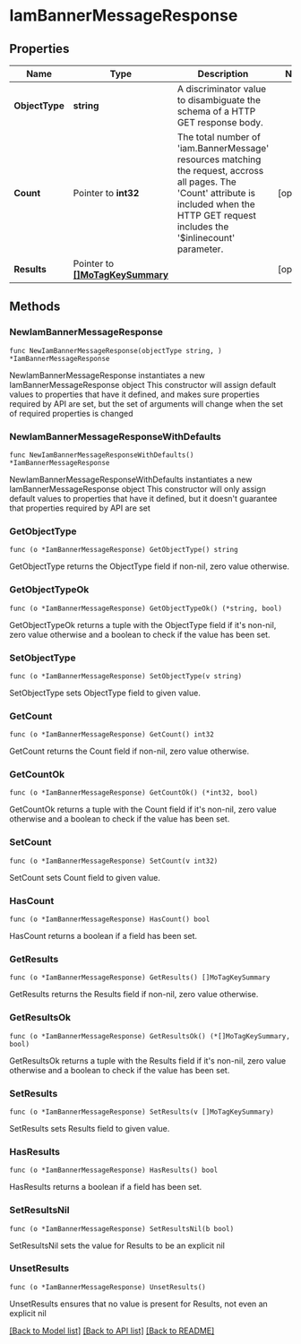 # IamBannerMessageResponse

## Properties

Name | Type | Description | Notes
------------ | ------------- | ------------- | -------------
**ObjectType** | **string** | A discriminator value to disambiguate the schema of a HTTP GET response body. | 
**Count** | Pointer to **int32** | The total number of &#39;iam.BannerMessage&#39; resources matching the request, accross all pages. The &#39;Count&#39; attribute is included when the HTTP GET request includes the &#39;$inlinecount&#39; parameter. | [optional] 
**Results** | Pointer to [**[]MoTagKeySummary**](MoTagKeySummary.md) |  | [optional] 

## Methods

### NewIamBannerMessageResponse

`func NewIamBannerMessageResponse(objectType string, ) *IamBannerMessageResponse`

NewIamBannerMessageResponse instantiates a new IamBannerMessageResponse object
This constructor will assign default values to properties that have it defined,
and makes sure properties required by API are set, but the set of arguments
will change when the set of required properties is changed

### NewIamBannerMessageResponseWithDefaults

`func NewIamBannerMessageResponseWithDefaults() *IamBannerMessageResponse`

NewIamBannerMessageResponseWithDefaults instantiates a new IamBannerMessageResponse object
This constructor will only assign default values to properties that have it defined,
but it doesn't guarantee that properties required by API are set

### GetObjectType

`func (o *IamBannerMessageResponse) GetObjectType() string`

GetObjectType returns the ObjectType field if non-nil, zero value otherwise.

### GetObjectTypeOk

`func (o *IamBannerMessageResponse) GetObjectTypeOk() (*string, bool)`

GetObjectTypeOk returns a tuple with the ObjectType field if it's non-nil, zero value otherwise
and a boolean to check if the value has been set.

### SetObjectType

`func (o *IamBannerMessageResponse) SetObjectType(v string)`

SetObjectType sets ObjectType field to given value.


### GetCount

`func (o *IamBannerMessageResponse) GetCount() int32`

GetCount returns the Count field if non-nil, zero value otherwise.

### GetCountOk

`func (o *IamBannerMessageResponse) GetCountOk() (*int32, bool)`

GetCountOk returns a tuple with the Count field if it's non-nil, zero value otherwise
and a boolean to check if the value has been set.

### SetCount

`func (o *IamBannerMessageResponse) SetCount(v int32)`

SetCount sets Count field to given value.

### HasCount

`func (o *IamBannerMessageResponse) HasCount() bool`

HasCount returns a boolean if a field has been set.

### GetResults

`func (o *IamBannerMessageResponse) GetResults() []MoTagKeySummary`

GetResults returns the Results field if non-nil, zero value otherwise.

### GetResultsOk

`func (o *IamBannerMessageResponse) GetResultsOk() (*[]MoTagKeySummary, bool)`

GetResultsOk returns a tuple with the Results field if it's non-nil, zero value otherwise
and a boolean to check if the value has been set.

### SetResults

`func (o *IamBannerMessageResponse) SetResults(v []MoTagKeySummary)`

SetResults sets Results field to given value.

### HasResults

`func (o *IamBannerMessageResponse) HasResults() bool`

HasResults returns a boolean if a field has been set.

### SetResultsNil

`func (o *IamBannerMessageResponse) SetResultsNil(b bool)`

 SetResultsNil sets the value for Results to be an explicit nil

### UnsetResults
`func (o *IamBannerMessageResponse) UnsetResults()`

UnsetResults ensures that no value is present for Results, not even an explicit nil

[[Back to Model list]](../README.md#documentation-for-models) [[Back to API list]](../README.md#documentation-for-api-endpoints) [[Back to README]](../README.md)


